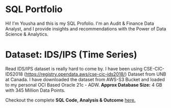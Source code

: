 # SQL Portfolio
Hi! I'm Yousha and this is my SQL Profolio. I'm an Audit & Finance Data Analyst, and I provide insights and recommendations with the Power of Data Science & Analytics. 

# Dataset: IDS/IPS (Time Series) 
Read IDS/IPS dataset is really hard to come by. I have been using CSE-CIC-IDS2018 (https://registry.opendata.aws/cse-cic-ids2018/) Dataset from UNB at Canada. I have downloaded the dataset from AWS-S3 Bucket and loaded to my personal OCI Based Oracle 21c - ADW. **Approx Database Size:** 4 GB with 345 Million Data Points. 

Checkout the complete **SQL Code, Analysis & Outcome** [here.](https://github.com/YoushaAdib/SQL-Portfolio/blob/main/SQL_IDS%20IPS%20(Time%20Series).md)
